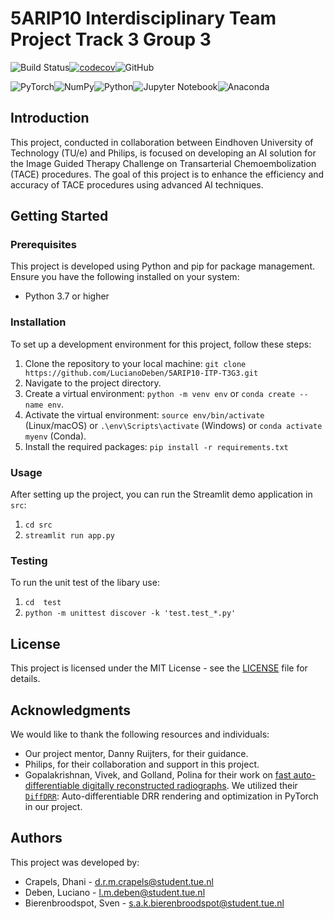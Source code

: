 # 5ARIP10 Interdisciplinary Team Project Track 3 Group 3

![Build Status](https://github.com/LucianoDeben/5ARIP10-ITP-T3G3/actions/workflows/ci.yml/badge.svg)[![codecov](https://codecov.io/gh/LucianoDeben/5ARIP10-ITP-T3G3/branch/main/graph/badge.svg)](https://codecov.io/gh/LucianoDeben/5ARIP10-ITP-T3G3)![GitHub](https://img.shields.io/github/license/LucianoDeben/5ARIP10-ITP-T3G3)

![PyTorch](https://img.shields.io/badge/PyTorch-%23EE4C2C.svg?style=for-the-badge&logo=PyTorch&logoColor=white)![NumPy](https://img.shields.io/badge/numpy-%23013243.svg?style=for-the-badge&logo=numpy&logoColor=white)![Python](https://img.shields.io/badge/python-3670A0?style=for-the-badge&logo=python&logoColor=ffdd54)![Jupyter Notebook](https://img.shields.io/badge/jupyter-%23FA0F00.svg?style=for-the-badge&logo=jupyter&logoColor=white)![Anaconda](https://img.shields.io/badge/Anaconda-%2344A833.svg?style=for-the-badge&logo=anaconda&logoColor=white)

## Introduction

This project, conducted in collaboration between Eindhoven University of Technology (TU/e) and Philips, is focused on developing an AI solution for the Image Guided Therapy Challenge on Transarterial Chemoembolization (TACE) procedures. The goal of this project is to enhance the efficiency and accuracy of TACE procedures using advanced AI techniques.

## Getting Started

### Prerequisites

This project is developed using Python and pip for package management. Ensure you have the following installed on your system:

- Python 3.7 or higher

### Installation

To set up a development environment for this project, follow these steps:

1. Clone the repository to your local machine: `git clone https://github.com/LucianoDeben/5ARIP10-ITP-T3G3.git`
2. Navigate to the project directory.
3. Create a virtual environment: `python -m venv env` or `conda create --name env`.
4. Activate the virtual environment: `source env/bin/activate` (Linux/macOS) or `.\env\Scripts\activate` (Windows) or `conda activate myenv` (Conda).
5. Install the required packages: `pip install -r requirements.txt`

### Usage

After setting up the project, you can run the Streamlit demo application in `src`:

1. `cd src`
2. `streamlit run app.py`

### Testing

To run the unit test of the libary use:

1. `cd  test`
2. `python -m unittest discover -k 'test.test_*.py'`

## License

This project is licensed under the MIT License - see the [LICENSE](https://github.com/LucianoDeben/5ARIP10-ITP-T3G3/blob/main/LICENSE) file for details.

## Acknowledgments

We would like to thank the following resources and individuals:

- Our project mentor, Danny Ruijters, for their guidance.
- Philips, for their collaboration and support in this project.
- Gopalakrishnan, Vivek, and Golland, Polina for their work on [fast auto-differentiable digitally reconstructed radiographs](https://link.springer.com/chapter/10.1007/978-3-031-23179-7_1). We utilized their [`DiffDRR`](https://github.com/eigenvivek/DiffDRR?tab=readme-ov-file#user-content-fn-1-aa759ff9097582506ce05933e125ab0a): Auto-differentiable DRR rendering and optimization in PyTorch in our project.

## Authors

This project was developed by:

- Crapels, Dhani - <d.r.m.crapels@student.tue.nl>
- Deben, Luciano - <l.m.deben@student.tue.nl>
- Bierenbroodspot, Sven - <s.a.k.bierenbroodspot@student.tue.nl>
